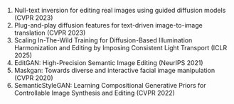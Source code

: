 <ol>

<li>Null-text inversion for editing real images using guided diffusion models (CVPR 2023)

<li>Plug-and-play diffusion features for text-driven image-to-image translation (CVPR 2023)

<li>Scaling In-The-Wild Training for Diffusion-Based Illumination Harmonization and Editing by Imposing Consistent Light Transport (ICLR 2025)
<li>EditGAN: High-Precision Semantic Image Editing (NeurIPS 2021)
<li>Maskgan: Towards diverse and interactive facial image manipulation (CVPR 2020)
<li>SemanticStyleGAN: Learning Compositional Generative Priors for Controllable Image Synthesis and Editing (CVPR 2022)
</ol>
